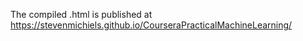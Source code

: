 The compiled .html is published at https://stevenmichiels.github.io/CourseraPracticalMachineLearning/
